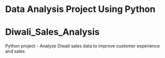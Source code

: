 # Data Analysis Project Using Python
# Diwali_Sales_Analysis 
Python project - Analyze Diwali sales data to improve customer experience and sales

